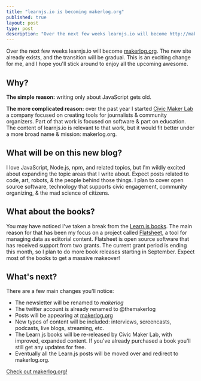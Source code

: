 ```yaml
---
title: "learnjs.io is becoming makerlog.org"
published: true
layout: post
type: post
description: "Over the next few weeks learnjs.io will become http://makerlog.org. The new site already exists, and the transition will be gradual. This is an exciting change for me, and I hope you'll stick around to enjoy all the upcoming awesome."
---
```


Over the next few weeks learnjs.io will become [makerlog.org](http://makerlog.org). The new site already exists, and the transition will be gradual. This is an exciting change for me, and I hope you'll stick around to enjoy all the upcoming awesome.

## Why?
**The simple reason:** writing only about JavaScript gets old.

**The more complicated reason:** over the past year I started [Civic Maker Lab](http://civicmakerlab.com) a company focused on creating tools for journalists & community organizers. Part of that work is focused on software & part on education. The content of learnjs.io is relevant to that work, but it would fit better under a more broad name & mission: makerlog.org.

## What will be on this new blog?
I love JavaScript, Node.js, npm, and related topics, but I'm wildly excited about expanding the topic areas that I write about. Expect posts related to code, art, robots, & the people behind those things. I plan to cover open source software, technology that supports civic engagement, community organizing, & the mad science of citizens.

## What about the books?
You may have noticed I've taken a break from the [Learn.js books](http://learnjs.io/books/). The main reason for that has been my focus on a project called [Flatsheet](http://flatsheet.io), a tool for managing data as editorial content. Flatsheet is open source software that has received support from two grants. The current grant period is ending this month, so I plan to do more book releases starting in September. Expect most of the books to get a massive makeover!

## What's next?
There are a few main changes you'll notice:

- The newsletter will be renamed to _makerlog_
- The twitter account is already renamed to @themakerlog
- Posts will be appearing at [makerlog.org](http://makerlog.org)
- New types of content will be included: interviews, screencasts, podcasts, live blogs, streaming, etc.
- The Learn.js books will be re-released by Civic Maker Lab, with improved, expanded content. If you've already purchased a book you'll still get any updates for free.
- Eventually all the Learn.js posts will be moved over and redirect to makerlog.org.

<p><a href="http://makerlog.org" class="button">Check out makerlog.org!</a></p>
